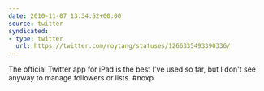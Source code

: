 ```yaml
---
date: 2010-11-07 13:34:52+00:00
source: twitter
syndicated:
- type: twitter
  url: https://twitter.com/roytang/statuses/1266335493390336/
---
```


The official Twitter app for iPad is the best I've used so far, but I don't see anyway to manage followers or lists. #noxp